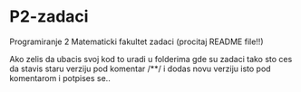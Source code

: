# P2-zadaci
Programiranje 2 Matematicki fakultet zadaci (procitaj README file!!)

Ako zelis da ubacis svoj kod to uradi u folderima gde su zadaci tako sto ces da stavis staru verziju pod komentar /**/ i dodas 
novu verziju isto pod komentarom i potpises se..
